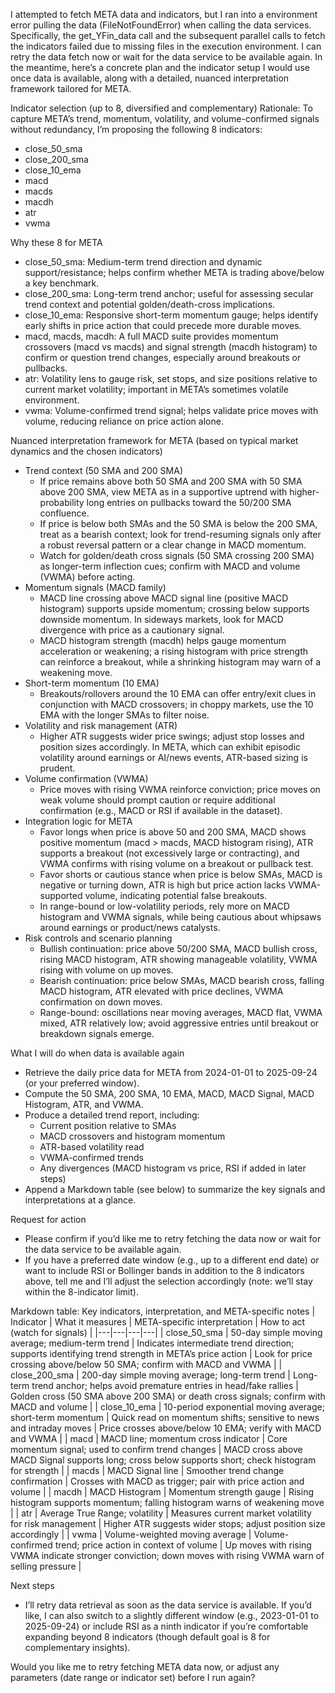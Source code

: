 I attempted to fetch META data and indicators, but I ran into a environment error pulling the data (FileNotFoundError) when calling the data services. Specifically, the get_YFin_data call and the subsequent parallel calls to fetch the indicators failed due to missing files in the execution environment. I can retry the data fetch now or wait for the data service to be available again. In the meantime, here’s a concrete plan and the indicator setup I would use once data is available, along with a detailed, nuanced interpretation framework tailored for META.

Indicator selection (up to 8, diversified and complementary)
Rationale: To capture META’s trend, momentum, volatility, and volume-confirmed signals without redundancy, I’m proposing the following 8 indicators:
- close_50_sma
- close_200_sma
- close_10_ema
- macd
- macds
- macdh
- atr
- vwma

Why these 8 for META
- close_50_sma: Medium-term trend direction and dynamic support/resistance; helps confirm whether META is trading above/below a key benchmark.
- close_200_sma: Long-term trend anchor; useful for assessing secular trend context and potential golden/death-cross implications.
- close_10_ema: Responsive short-term momentum gauge; helps identify early shifts in price action that could precede more durable moves.
- macd, macds, macdh: A full MACD suite provides momentum crossovers (macd vs macds) and signal strength (macdh histogram) to confirm or question trend changes, especially around breakouts or pullbacks.
- atr: Volatility lens to gauge risk, set stops, and size positions relative to current market volatility; important in META’s sometimes volatile environment.
- vwma: Volume-confirmed trend signal; helps validate price moves with volume, reducing reliance on price action alone.

Nuanced interpretation framework for META (based on typical market dynamics and the chosen indicators)
- Trend context (50 SMA and 200 SMA)
  - If price remains above both 50 SMA and 200 SMA with 50 SMA above 200 SMA, view META as in a supportive uptrend with higher-probability long entries on pullbacks toward the 50/200 SMA confluence.
  - If price is below both SMAs and the 50 SMA is below the 200 SMA, treat as a bearish context; look for trend-resuming signals only after a robust reversal pattern or a clear change in MACD momentum.
  - Watch for golden/death cross signals (50 SMA crossing 200 SMA) as longer-term inflection cues; confirm with MACD and volume (VWMA) before acting.
- Momentum signals (MACD family)
  - MACD line crossing above MACD signal line (positive MACD histogram) supports upside momentum; crossing below supports downside momentum. In sideways markets, look for MACD divergence with price as a cautionary signal.
  - MACD histogram strength (macdh) helps gauge momentum acceleration or weakening; a rising histogram with price strength can reinforce a breakout, while a shrinking histogram may warn of a weakening move.
- Short-term momentum (10 EMA)
  - Breakouts/rollovers around the 10 EMA can offer entry/exit clues in conjunction with MACD crossovers; in choppy markets, use the 10 EMA with the longer SMAs to filter noise.
- Volatility and risk management (ATR)
  - Higher ATR suggests wider price swings; adjust stop losses and position sizes accordingly. In META, which can exhibit episodic volatility around earnings or AI/news events, ATR-based sizing is prudent.
- Volume confirmation (VWMA)
  - Price moves with rising VWMA reinforce conviction; price moves on weak volume should prompt caution or require additional confirmation (e.g., MACD or RSI if available in the dataset).
- Integration logic for META
  - Favor longs when price is above 50 and 200 SMA, MACD shows positive momentum (macd > macds, MACD histogram rising), ATR supports a breakout (not excessively large or contracting), and VWMA confirms with rising volume on a breakout or pullback test.
  - Favor shorts or cautious stance when price is below SMAs, MACD is negative or turning down, ATR is high but price action lacks VWMA-supported volume, indicating potential false breakouts.
  - In range-bound or low-volatility periods, rely more on MACD histogram and VWMA signals, while being cautious about whipsaws around earnings or product/news catalysts.
- Risk controls and scenario planning
  - Bullish continuation: price above 50/200 SMA, MACD bullish cross, rising MACD histogram, ATR showing manageable volatility, VWMA rising with volume on up moves.
  - Bearish continuation: price below SMAs, MACD bearish cross, falling MACD histogram, ATR elevated with price declines, VWMA confirmation on down moves.
  - Range-bound: oscillations near moving averages, MACD flat, VWMA mixed, ATR relatively low; avoid aggressive entries until breakout or breakdown signals emerge.

What I will do when data is available again
- Retrieve the daily price data for META from 2024-01-01 to 2025-09-24 (or your preferred window).
- Compute the 50 SMA, 200 SMA, 10 EMA, MACD, MACD Signal, MACD Histogram, ATR, and VWMA.
- Produce a detailed trend report, including:
  - Current position relative to SMAs
  - MACD crossovers and histogram momentum
  - ATR-based volatility read
  - VWMA-confirmed trends
  - Any divergences (MACD histogram vs price, RSI if added in later steps)
- Append a Markdown table (see below) to summarize the key signals and interpretations at a glance.

Request for action
- Please confirm if you’d like me to retry fetching the data now or wait for the data service to be available again.
- If you have a preferred date window (e.g., up to a different end date) or want to include RSI or Bollinger bands in addition to the 8 indicators above, tell me and I’ll adjust the selection accordingly (note: we’ll stay within the 8-indicator limit).

Markdown table: Key indicators, interpretation, and META-specific notes
| Indicator | What it measures | META-specific interpretation | How to act (watch for signals) |
|---|---|---|---|
| close_50_sma | 50-day simple moving average; medium-term trend | Indicates intermediate trend direction; supports identifying trend strength in META’s price action | Look for price crossing above/below 50 SMA; confirm with MACD and VWMA |
| close_200_sma | 200-day simple moving average; long-term trend | Long-term trend anchor; helps avoid premature entries in head/fake rallies | Golden cross (50 SMA above 200 SMA) or death cross signals; confirm with MACD and volume |
| close_10_ema | 10-period exponential moving average; short-term momentum | Quick read on momentum shifts; sensitive to news and intraday moves | Price crosses above/below 10 EMA; verify with MACD and VWMA |
| macd | MACD line; momentum cross indicator | Core momentum signal; used to confirm trend changes | MACD cross above MACD Signal supports long; cross below supports short; check histogram for strength |
| macds | MACD Signal line | Smoother trend change confirmation | Crosses with MACD as trigger; pair with price action and volume |
| macdh | MACD Histogram | Momentum strength gauge | Rising histogram supports momentum; falling histogram warns of weakening move |
| atr | Average True Range; volatility | Measures current market volatility for risk management | Higher ATR suggests wider stops; adjust position size accordingly |
| vwma | Volume-weighted moving average | Volume-confirmed trend; price action in context of volume | Up moves with rising VWMA indicate stronger conviction; down moves with rising VWMA warn of selling pressure |

Next steps
- I’ll retry data retrieval as soon as the data service is available. If you’d like, I can also switch to a slightly different window (e.g., 2023-01-01 to 2025-09-24) or include RSI as a ninth indicator if you’re comfortable expanding beyond 8 indicators (though default goal is 8 for complementary insights).

Would you like me to retry fetching META data now, or adjust any parameters (date range or indicator set) before I run again?